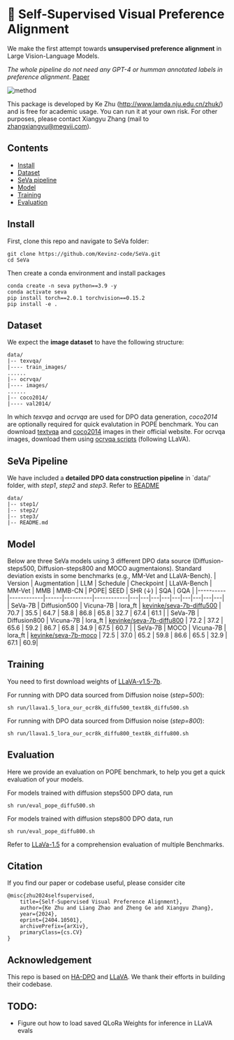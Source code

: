 # :rabbit2:	Self-Supervised Visual Preference Alignment
We make the first attempt towards **unsupervised preference alignment** in Large Vision-Language Models.

*The whole pipeline do not need any GPT-4 or humman annotated labels in preference alignment*. [Paper](https://arxiv.org/abs/2404.10501)


![method](seva/utils/method.png) 

This package is developed by Ke Zhu (http://www.lamda.nju.edu.cn/zhuk/) and is free for academic usage. You can run it at your own risk. For other purposes, please contact Xiangyu Zhang (mail to zhangxiangyu@megvii.com).


## Contents
- [Install](#Install)
- [Dataset](#Data)
- [SeVa pipeline](data/README.md)
- [Model](#Model)
- [Training](#Training)
- [Evaluation](#Evaluation)


## Install
First, clone this repo and navigate to SeVa folder:
```
git clone https://github.com/Kevinz-code/SeVa.git
cd SeVa
```
Then create a conda environment and install packages
```
conda create -n seva python==3.9 -y
conda activate seva
pip install torch==2.0.1 torchvision==0.15.2
pip install -e .
```

## Dataset
We expect the **image dataset** to have the following structure:
```
data/
|-- texvqa/
|---- train_images/
......
|-- ocrvqa/
|---- images/
......
|-- coco2014/
|---- val2014/
```
In which *texvqa* and *ocrvqa* are used for DPO data generation, *coco2014* are optionally required for quick evalutation in POPE benchmark. You can download [textvqa](https://dl.fbaipublicfiles.com/textvqa/images/train_val_images.zip) and [coco2014](http://images.cocodataset.org/zips/val2014.zip) images in their official website. For ocrvqa images, download them using [ocrvqa scripts](https://drive.google.com/drive/folders/1_GYPY5UkUy7HIcR0zq3ZCFgeZN7BAfm_?usp=sharing) (following LLaVA).

## SeVa Pipeline
We have included a **detailed DPO data construction pipeline** in `data/' folder, with *step1*, *step2* and *step3*. Refer to [README](data/README.md)
```
data/
|-- step1/
|-- step2/
|-- step3/
|-- README.md
```

## Model
Below are three SeVa models using 3 different DPO data source (Diffusion-steps500, Diffusion-steps800 and MOCO augmentaions). Standard deviation exists in some benchmarks (e.g., MM-Vet and LLaVA-Bench).
| Version | Augmentation | LLM | Schedule | Checkpoint | LLaVA-Bench | MM-Vet | MMB | MMB-CN | POPE| SEED | SHR (↓) | SQA | GQA |
|----------|------------|------|----------|------------|---|---|---|---|---|---|---|---|---|
| SeVa-7B | Diffusion500 | Vicuna-7B | lora_ft | [kevinke/seva-7b-diffu500](https://huggingface.co/kevinke/seva-7b-diffu500) | 70.7 | 35.5 | 64.7 | 58.8 | 86.8 | 65.8  | 32.7 | 67.4 | 61.1 |
| SeVa-7B | Diffusion800 | Vicuna-7B | lora_ft | [kevinke/seva-7b-diffu800](https://huggingface.co/kevinke/seva-7b-diffu800) | 72.2 | 37.2 | 65.6 | 59.2 | 86.7 | 65.8 | 34.9 | 67.5 | 60.7 |
| SeVa-7B | MOCO        | Vicuna-7B | lora_ft | [kevinke/seva-7b-moco](https://huggingface.co/kevinke/seva-7b-moco)      | 72.5 | 37.0 | 65.2 | 59.8 | 86.6 | 65.5 | 32.9 | 67.1 | 60.9| 



## Training
You need to first download weights of [LLaVA-v1.5-7b](https://huggingface.co/liuhaotian/llava-v1.5-7b). 

For running with DPO data sourced from Diffusion noise (*step=500*):
```
sh run/llava1.5_lora_our_ocr8k_diffu500_text8k_diffu500.sh
```

For running with DPO data sourced from Diffusion noise (*step=800*):
```
sh run/llava1.5_lora_our_ocr8k_diffu800_text8k_diffu800.sh
```


## Evaluation
Here we provide an evaluation on POPE benchmark, to help you get a quick evaluation of your models.

For models trained with diffusion steps500 DPO data, run
```
sh run/eval_pope_diffu500.sh
```
For models trained with diffusion steps800 DPO data, run
```
sh run/eval_pope_diffu800.sh
```

Refer to [LLaVa-1.5](https://github.com/haotian-liu/LLaVA/blob/main/docs/Evaluation.md) for a comprehension evaluation of multiple Benchmarks.

## Citation
If you find our paper or codebase useful, please consider cite
```
@misc{zhu2024selfsupervised,
    title={Self-Supervised Visual Preference Alignment},
    author={Ke Zhu and Liang Zhao and Zheng Ge and Xiangyu Zhang},
    year={2024},
    eprint={2404.10501},
    archivePrefix={arXiv},
    primaryClass={cs.CV}
}
```


## Acknowledgement
This repo is based on [HA-DPO](https://github.com/opendatalab/HA-DPO/) and [LLaVA](https://github.com/haotian-liu/LLaVA). We thank their efforts in building their codebase. 


## TODO: 

- Figure out how to load saved QLoRa Weights for inference in LLaVA evals
